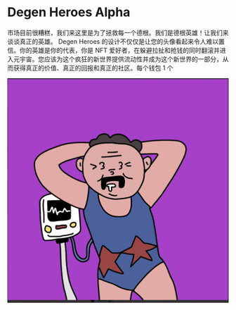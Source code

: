 # Degen Heroes Alpha

市场目前很糟糕，我们来这里是为了拯救每一个德根。我们是德根英雄！让我们来谈谈真正的英雄。 Degen Heroes 的设计不仅仅是让您的头像看起来令人难以置信。你的英雄是你的代表，你是 NFT 爱好者，在躲避拉扯和抢钱的同时翻滚并进入元宇宙。您应该为这个疯狂的新世界提供流动性并成为这个新世界的一部分，从而获得真正的价值、真正的回报和真正的社区。每个钱包 1 个

![nft](微信截图_20220902204126.png)

